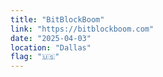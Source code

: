 ```yaml
---
title: "BitBlockBoom"
link: "https://bitblockboom.com"
date: "2025-04-03"
location: "Dallas"
flag: "🇺🇸"
---
```


